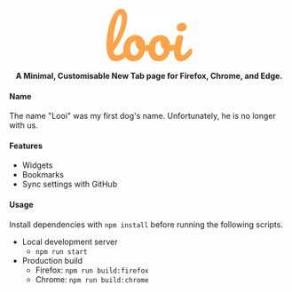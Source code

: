 <p align="center"><img alt="looi" src="src/assets/images/looi.svg"></p>

<p align="center"><b>A Minimal, Customisable New Tab page for Firefox, Chrome, and Edge.</b></p>

#### Name

The name "Looi" was my first dog's name. Unfortunately, he is no longer with us.

#### Features

- Widgets
- Bookmarks
- Sync settings with GitHub

#### Usage

Install dependencies with `npm install` before running the following scripts.

- Local development server
  - `npm run start`
- Production build
  - Firefox: `npm run build:firefox`
  - Chrome: `npm run build:chrome`

